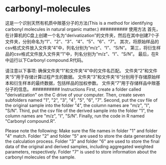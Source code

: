 # carbonyl-molecules
这是一个识别天然有机质中羰基分子的方法(This is a method for identifying carbonyl molecules in natural organic matter.)
########## 使用方法
首先，在计算机的C盘上创建一个名为“derivatization”的文件夹，然后在其中创建7个子文件夹，分别命名为“1”、“2”、“3”、“4”、“5”、“6”、“7”。
其次，将原始样品的csv格式文件放入文件夹“4”中，列名分别为“m/z”、“I”、“S/N”。
第三，将衍生样品的csv格式文件放入文件夹“1”中，列名分别为“m/z”、“I”、“S/N”。
最后，在R中运行以下Carbonyl compound.R代码。

请注意以下事项:
确保文件夹“1”和文件夹“4”中的文件名匹配。
文件夹“2”和文件夹“5”用于存储计算过程产生的数据。
文件夹“3”和文件夹“6”分别用于存储原始样本和衍生样本的最终数据，包括样品的加权参数。
文件夹“7”用于存储样品中羰基分子的信息。
########## Instructions
First, create a folder called "derivatization" on the C drive of your computer. Then, create seven subfolders named "1", "2", "3", "4", "5", "6", "7".
Second, put the csv file of the original sample into the folder "4", the column names are "m/z", "I", "S/N".
Third, put the csv file of the derived sample into the folder "1", the column names are "m/z", "I", "S/N".
Finally, run the code in R named "Carbonyl compound.R".

Please note the following:
Make sure the file names in folder "1" and folder "4" match.
Folder "2" and folder "5" are used to store the data generated by the calculation process.
Folder "3" and folder "6" are used to store the final data of the original and derived samples, including aggregated weighted parameters, respectively.
Folder "7" is used to store information about the carbonyl molecules of the sample.
